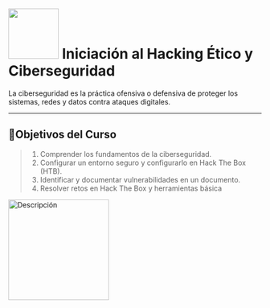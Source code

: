 # <img src="https://www.google.com/url?sa=i&url=https%3A%2F%2Fctftime.org%2Fteam%2F136056%2F&psig=AOvVaw1OuqEJwl_KTapl7t5DiryY&ust=1732354404274000&source=images&cd=vfe&opi=89978449&ved=0CBQQjRxqFwoTCKiHgJ3R74kDFQAAAAAdAAAAABAE" width="100"> Iniciación al Hacking Ético y Ciberseguridad

La ciberseguridad es la práctica ofensiva o defensiva de proteger los sistemas, redes y datos contra ataques 
digitales.

---

## 🎯Objetivos del Curso
> 1. Comprender los fundamentos de la ciberseguridad.
> 2. Configurar un entorno seguro y configurarlo en Hack The Box (HTB).
> 3. Identificar y documentar vulnerabilidades en un documento.
> 4. Resolver retos en Hack The Box y herramientas básica
<img src="https://miro.medium.com/v2/resize:fit:1400/1*wO9IIrgMkYP0C0ZItKbY5Q.png" alt="Descripción" width="200">